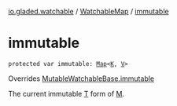 [io.gladed.watchable](../index.md) / [WatchableMap](index.md) / [immutable](./immutable.md)

# immutable

`protected var immutable: `[`Map`](https://kotlinlang.org/api/latest/jvm/stdlib/kotlin.collections/-map/index.html)`<`[`K`](index.md#K)`, `[`V`](index.md#V)`>`

Overrides [MutableWatchableBase.immutable](../-mutable-watchable-base/immutable.md)

The current immutable [T](../-mutable-watchable-base/index.md#T) form of [M](../-mutable-watchable-base/index.md#M).

